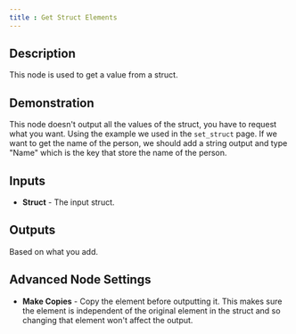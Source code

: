 ```yaml
---
title : Get Struct Elements
---
```


## Description

This node is used to get a value from a struct.

## Demonstration

This node doesn't output all the values of the struct, you have to
request what you want. Using the example we used in the `set_struct`
page. If we want to get the name of the person, we should add a string
output and type "Name" which is the key that store the name of the
person.

## Inputs

- **Struct** - The input struct.

## Outputs

Based on what you add.

## Advanced Node Settings

- **Make Copies** - Copy the element before outputting it. This makes
    sure the element is independent of the original element in the
    struct and so changing that element won't affect the output.
